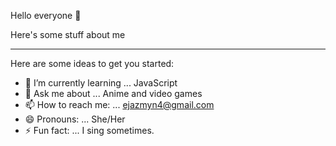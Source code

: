 Hello everyone 👋

Here's some stuff about me

<hr>

Here are some ideas to get you started:

- 🌱 I’m currently learning ... JavaScript
- 💬 Ask me about ... Anime and video games
- 📫 How to reach me: ... ejazmyn4@gmail.com
- 😄 Pronouns: ... She/Her
- ⚡ Fun fact: ... I sing sometimes.
